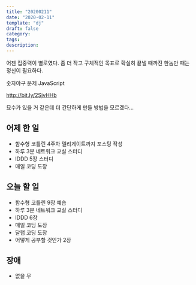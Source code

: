 ```yaml
---
title: "20200211"
date: "2020-02-11"
template: "dj"
draft: false
category: 
tags:
description:
---
```


어젠 집중력이 별로였다. 좀 더 작고 구체적인 목표로
확실히 끝낼 때까진 한놈만 패는 정신이 필요하다.

숫자야구 문제 JavaScript

<http://bit.ly/2SjvHHb>

묘수가 있을 거 같은데 더 간단하게 만들 방법을 모르겠다...

## 어제 한 일

* 함수형 코틀린 4주차 델리게이트까지 포스팅 작성
* 하루 3분 네트워크 교실 스터디
* IDDD 5장 스터디
* 매일 코딩 도장

## 오늘 할 일

* 함수형 코틀린 9장 예습
* 하루 3분 네트워크 교실 스터디
* IDDD 6장
* 매일 코딩 도장
* 달랩 코딩 도장
* 어떻게 공부할 것인가 2장

## 장애

* 없을 무
